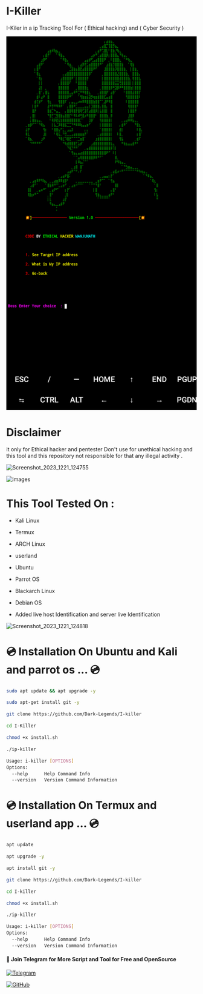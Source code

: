# I-Killer
I-Kiler in a ip Tracking Tool For ( Ethical hacking) and ( Cyber Security )

<img src="Screenshot_2023_0926_114503.png"/>

# Disclaimer
it only for Ethical hacker and pentester Don't use for unethical hacking and this tool and this repository not responsible for that any illegal activity  .

![Screenshot_2023_1221_124755](https://github.com/Dark-Legends/I-killer/assets/142109781/a1a96d10-07a7-4b6a-8576-30b5aea64ed5)

![images](https://github.com/Dark-Legends/I-killer/assets/142109781/64434336-7ee6-468c-95a1-292f8fbc3e15)

# This Tool Tested On :

- Kali Linux

- Termux

- ARCH Linux 

- userland 

- Ubuntu 

- Parrot OS

- Blackarch Linux

- Debian OS

- Added live host Identification and server live Identification

![Screenshot_2023_1221_124818](https://github.com/Dark-Legends/I-killer/assets/142109781/f113a46e-e00c-4484-8f74-c14c35f8102f)

#  💿  Installation On Ubuntu and Kali and parrot os  ... 💿
```bash
sudo apt update && apt upgrade -y
```
```bash
sudo apt-get install git -y
```

```bash
git clone https://github.com/Dark-Legends/I-killer
```

```bash
cd I-Killer
```
```bash
chmod +x install.sh 
```
```bash
./ip-killer
```
```bash 
Usage: i-killer [OPTIONS]
Options:
  --help      Help Command Info
  --version   Version Command Information
```

#   💿  Installation On Termux and userland app ...  💿
```bash
apt update 
```
```bash
apt upgrade -y
```

```bash
apt install git -y
```

```bash
git clone https://github.com/Dark-Legends/I-killer
```
```bash
cd I-killer
```

```bash
chmod +x install.sh
```
```bash
./ip-killer
```


```bash
Usage: i-killer [OPTIONS]
Options:
  --help      Help Command Info
  --version   Version Command Information


```
<h4>📢 Join Telegram for More Script and Tool for Free and OpenSource </h4>

[![Telegram](https://img.shields.io/badge/Telegram-Channel-blue?style=flat-square&logo=telegram)](https://t.me/CyberDarkLegends)


[![GitHub](https://img.shields.io/badge/GitHub-Profile-black?style=flat-square&logo=github)](https://github.com/Dark-Legends)
